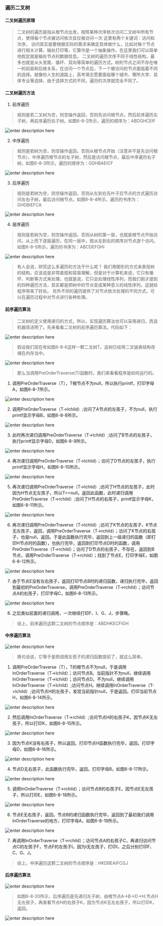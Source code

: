 ### 遍历二叉树

#### 二叉树遍历原理

> 二叉树的遍历是指从根节点出发，按照某种次序依次访问二叉树中所有节点，使得每个节点被访问依次且仅被访问一次
> 这里有两个关键词：访问和次序。
> 访问其实是要根据实际的需求来确定具体做什么，比如对每个节点进行相关计算，输处打印等，它算作是一个抽象操作。在这里我们可以简单地假定就是输处节点的数据信息。
> 二叉树的遍历次序不同于线性结构，最多也就是从头至尾、循环、双向等简单的遍历方式。树的节点之间不存在唯一的前驱和后继关系，在访问一个节点后，下一个被访问的节点面临着不同的选择。就像你人生的道路上，高考填志愿要面临哪个城市、哪所大学、具体专业等选择，由于选择方式的不同，遍历的次序就完全不同了。

#### 二叉树遍历方法

1. 前序遍历

> 规则是若二叉树为空，则空操作返回，否则先访问根节点，然后前序遍历左子树，再前序遍历右子树。如图6-8-2所示，遍历的顺序为：ABDGHCEIF

![enter description here][1]

2. 中序遍历

> 规则是若树为空，则空操作返回，否则从根节点开始（注意并不是先访问根节点），中序遍历根节点的左子树，然后是访问根节点，最后中序遍历右子树。如图6-8-3所示，遍历的顺序为：GDHBAEICF

![enter description here][2]

3. 后序遍历

> 规则是若树为空，则空操作返回，否则从左到右先叶子后节点的方式遍历访问左右子树，最后访问根节点。如图6-8-4所示，遍历的书序为：GHDBIEFCA

![enter description here][3]

4. 层序遍历

> 规则是若树为空，则空操作返回，否则从树的第一层，也就是根节点开始访问，从上而下逐层遍历，在同一层中，按从左到右的顺序对节点逐个访问。如图6-8-5所示，遍历的书序为：ABCDEFGHI

![enter description here][4]

> 有人会说，研究这么多遍历的方法干什么呢？
> 我们用图形的方式来表现树的结构，应该说是非常直观和容易理解，但是对于计算机来说，它只有循环、判断等方式来处理，也就是说，它只会处理线性序列，而我们刚才提到的四种遍历方法，其实都是把树中的节点变成某种意义的线性序列，这就给程序带来了好处。
> 另外不同的遍历提供了对节点依次处理的不同方式，可以在遍历过程中对节点进行各种处理。

#### 前序遍历算法

> 二叉树的定义使用递归的方式，所以，实现遍历算法也可以采用递归，而且机器简洁明了。先来看看二叉树的前序遍历算法。代码如下：

![enter description here][5]

> 假设我们现在有如图6-8-6这样一颗二叉树T。这树已经用二叉链表结构存储在内存当中。

![enter description here][6]

> 那么当调用PreOrderTraverse(T)函数时，我们来看看程序是如何运行的。

1. 调用PreOrderTraverse（T），T根节点不为null，所以执行printf，打印字母A，如图6-8-7所示。

![enter description here][7]

2. 调用PreOrderTraverse（T->lchild）;访问了A节点的左孩子，不为null，执行printf显示字母B，如图6-8-8所示。

![enter description here][8]

3. 此时再次递归调用PreOrderTraverse（T->lchild）;访问了B节点的左孩子，执行printf显示字母D，如图6-8-9所示。

![enter description here][9]

4. 再次递归调用PreOrderTraverse（T->lchild）；访问了D节点的左孩子，执行printf显示字母H，如图6-8-10所示。

![enter description here][10]

5. 再次递归调用PreOrderTraverse（T->lchild）;访问了H节点的左孩子，此时因为H节点无左孩子，所以T==null，返回此函数，此时递归调用PreOrderTraverse（T->rchild）;访问了H节点的右孩子，printf显示字母K，如图6-8-11所示。

![enter description here][11]

6. 再次递归调用PreOrderTraverse（T->lchild）;访问了K节点的左孩子，K节点无左孩子，返回，调用PreOrderTraverse（T->rchild）；访问了K节点的右孩子，也是null，返回。于是此函数执行完毕，返回到上一级递归的函数（即打印H节点时的函数），也执行完毕，返回到打印节点D时的函数，调用PreOrderTraverse（T->rchild）；访问了D节点的右孩子，不存在，返回到B节点，调用PreOrderTraverse（T->rchild）；找到了节点E，打印字母E，如图6-8-12所示。

![enter description here][12]

7. 由于节点E没有左右孩子，返回打印节点B时的递归函数，递归执行完毕，返回到最初的PreOrderTraverse，调用PreOrderTraverse（T->rchild）；访问节点A的右孩子，打印字母C，如图6-8-13所示。

![enter description here][13]

8. 之后类似前面的递归调用，一次继续打印F、I、G、J，步骤略。

> 综上，前序遍历这颗二叉树的节点顺序是：ABDHKECFIGH

#### 中序遍历算法

![enter description here][14]

> 换句话说，它等于是把调用左孩子的递归函数提前了，就这么简单。

1. 调用PreOrderTraverse（T），T的根节点不为null，于是调用InOrderTraverse（T->lchild）；访问节点B。当前指针不为null，继续调用InOrderTraverse（T->lchild）；访问节点D。不为null，继续调用InOrderTraverse（T->lchild）;访问节点H。继续调用InOrderTraverse（T->lchild）;访问节点H的左孩子，发现当前指针null，于是返回。打印当前节点H，如图6-8-14所示。

![enter description here][15]

2. 然后调用InOrderTraverse（T->rchild）;访问节点H的右孩子K，因节点K无左孩子，所以打印K，如图6-8-15所示。

![enter description here][16]

3. 因为节点K没有右孩子，所以返回。打印节点H函数执行完毕，返回。打印字母D，如图6-8-16所示。

![enter description here][17]

4. 节点D无右孩子，此函数执行完毕，返回。打印字母B，如图6-8-17所示。

![enter description here][18]

5. 调用InOrderTraverse（T->rchild）；访问节点B的右孩子E，因节点E无左孩子，所以打印E，如图6-8-18所示。

![enter description here][19]

6. 节点E无右孩子，返回。节点B的递归函数执行完毕，返回到了最初我们调用InOrderTraverse的地方，打印字母A，如图6-8-19所示。

![enter description here][20]

7. 再调用InOrderTraverse（T->rchild）；访问节点A的右孩子C，再递归访问节点C的左孩子F，节点F的左孩子I。因为I无左孩子，打印I，之后分别打印F、C、G、J。

> 综上，中序遍历这颗二叉树的节点顺序是：HKDBEAIFCGJ

#### 后序遍历算法

![enter description here][21]

> 如图6-8-20所示，后序遍历是先递归左子树，由根节点A->B->D->H,节点H无左孩子，再查看节点H的右孩子K，因为节点K无左右孩子，所以打印K，返回。

![enter description here][22]






  [1]: ./images/1513081541874.jpg
  [2]: ./images/1513081671782.jpg
  [3]: ./images/1513081962827.jpg
  [4]: ./images/1513082104085.jpg
  [5]: ./images/1513082972695.jpg
  [6]: ./images/1513083025547.jpg
  [7]: ./images/1513083139072.jpg
  [8]: ./images/1513083207254.jpg
  [9]: ./images/1513083274224.jpg
  [10]: ./images/1513083347448.jpg
  [11]: ./images/1513083448533.jpg
  [12]: ./images/1513083760615.jpg
  [13]: ./images/1513083856587.jpg
  [14]: ./images/1513084480742.jpg
  [15]: ./images/1513085730960.jpg
  [16]: ./images/1513085785784.jpg
  [17]: ./images/1513085839441.jpg
  [18]: ./images/1513086013053.jpg
  [19]: ./images/1513086059280.jpg
  [20]: ./images/1513086117012.jpg
  [21]: ./images/1513086298145.jpg
  [22]: ./images/1513086398238.jpg